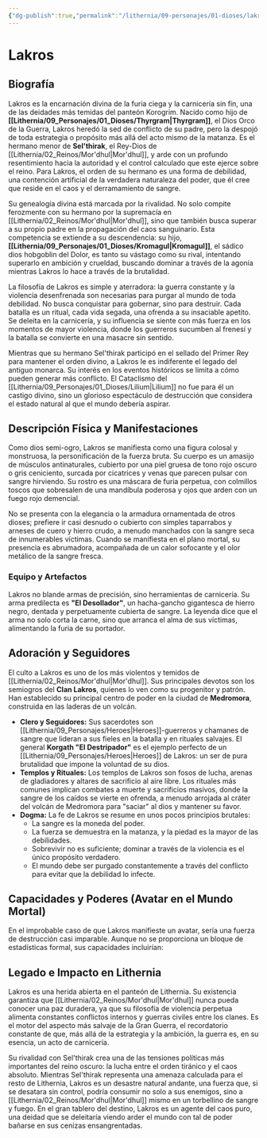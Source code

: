 ```yaml
---
{"dg-publish":true,"permalink":"/lithernia/09-personajes/01-dioses/lakros/","tags":["dios","korogrim","mor'dhul","sangre","brutalidad","antagonista","semi-ogro"]}
---
```


# Lakros

## Biografía

Lakros es la encarnación divina de la furia ciega y la carnicería sin fin, una de las deidades más temidas del panteón Korogrim. Nacido como hijo de **[[Lithernia/09_Personajes/01_Dioses/Thyrgram\|Thyrgram]]**, el Dios Orco de la Guerra, Lakros heredó la sed de conflicto de su padre, pero la despojó de toda estrategia o propósito más allá del acto mismo de la matanza. Es el hermano menor de **Sel'thirak**, el Rey-Dios de [[Lithernia/02_Reinos/Mor'dhul\|Mor'dhul]], y arde con un profundo resentimiento hacia la autoridad y el control calculado que este ejerce sobre el reino. Para Lakros, el orden de su hermano es una forma de debilidad, una contención artificial de la verdadera naturaleza del poder, que él cree que reside en el caos y el derramamiento de sangre.

Su genealogía divina está marcada por la rivalidad. No solo compite ferozmente con su hermano por la supremacía en [[Lithernia/02_Reinos/Mor'dhul\|Mor'dhul]], sino que también busca superar a su propio padre en la propagación del caos sanguinario. Esta competencia se extiende a su descendencia: su hijo, **[[Lithernia/09_Personajes/01_Dioses/Kromagul\|Kromagul]]**, el sádico dios hobgoblin del Dolor, es tanto su vástago como su rival, intentando superarlo en ambición y crueldad, buscando dominar a través de la agonía mientras Lakros lo hace a través de la brutalidad.

La filosofía de Lakros es simple y aterradora: la guerra constante y la violencia desenfrenada son necesarias para purgar al mundo de toda debilidad. No busca conquistar para gobernar, sino para destruir. Cada batalla es un ritual, cada vida segada, una ofrenda a su insaciable apetito. Se deleita en la carnicería, y su influencia se siente con más fuerza en los momentos de mayor violencia, donde los guerreros sucumben al frenesí y la batalla se convierte en una masacre sin sentido.

Mientras que su hermano Sel'thirak participó en el sellado del Primer Rey para mantener el orden divino, a Lakros le es indiferente el legado del antiguo monarca. Su interés en los eventos históricos se limita a cómo pueden generar más conflicto. El Cataclismo del [[Lithernia/09_Personajes/01_Dioses/Lilium\|Lilium]] no fue para él un castigo divino, sino un glorioso espectáculo de destrucción que considera el estado natural al que el mundo debería aspirar.

## Descripción Física y Manifestaciones

Como dios semi-ogro, Lakros se manifiesta como una figura colosal y monstruosa, la personificación de la fuerza bruta. Su cuerpo es un amasijo de músculos antinaturales, cubierto por una piel gruesa de tono rojo oscuro o gris ceniciento, surcada por cicatrices y venas que parecen pulsar con sangre hirviendo. Su rostro es una máscara de furia perpetua, con colmillos toscos que sobresalen de una mandíbula poderosa y ojos que arden con un fuego rojo demencial.

No se presenta con la elegancia o la armadura ornamentada de otros dioses; prefiere ir casi desnudo o cubierto con simples taparrabos y arneses de cuero y hierro crudo, a menudo manchados con la sangre seca de innumerables víctimas. Cuando se manifiesta en el plano mortal, su presencia es abrumadora, acompañada de un calor sofocante y el olor metálico de la sangre fresca.

### Equipo y Artefactos

Lakros no blande armas de precisión, sino herramientas de carnicería. Su arma predilecta es **"El Desollador"**, un hacha-gancho gigantesca de hierro negro, dentada y perpetuamente cubierta de sangre. La leyenda dice que el arma no solo corta la carne, sino que arranca el alma de sus víctimas, alimentando la furia de su portador.

## Adoración y Seguidores

El culto a Lakros es uno de los más violentos y temidos de [[Lithernia/02_Reinos/Mor'dhul\|Mor'dhul]]. Sus principales devotos son los semiogros del **Clan Lakros**, quienes lo ven como su progenitor y patrón. Han establecido su principal centro de poder en la ciudad de **Medromora**, construida en las laderas de un volcán.

*   **Clero y Seguidores:** Sus sacerdotes son [[Lithernia/09_Personajes/Heroes\|Heroes]]-guerreros y chamanes de sangre que lideran a sus fieles en la batalla y en rituales salvajes. El general **Korgath "El Destripador"** es el ejemplo perfecto de un [[Lithernia/09_Personajes/Heroes\|Heroes]] de Lakros: un ser de pura brutalidad que impone la voluntad de su dios.
*   **Templos y Rituales:** Los templos de Lakros son fosos de lucha, arenas de gladiadores y altares de sacrificio al aire libre. Los rituales más comunes implican combates a muerte y sacrificios masivos, donde la sangre de los caídos se vierte en ofrenda, a menudo arrojada al cráter del volcán de Medromora para "saciar" al dios y mantener su favor.
*   **Dogma:** La fe de Lakros se resume en unos pocos principios brutales:
    *   La sangre es la moneda del poder.
    *   La fuerza se demuestra en la matanza, y la piedad es la mayor de las debilidades.
    *   Sobrevivir no es suficiente; dominar a través de la violencia es el único propósito verdadero.
    *   El mundo debe ser purgado constantemente a través del conflicto para evitar que la debilidad lo infecte.

## Capacidades y Poderes (Avatar en el Mundo Mortal)

En el improbable caso de que Lakros manifieste un avatar, sería una fuerza de destrucción casi imparable. Aunque no se proporciona un bloque de estadísticas formal, sus capacidades incluirían:

## Legado e Impacto en Lithernia

Lakros es una herida abierta en el panteón de Lithernia. Su existencia garantiza que [[Lithernia/02_Reinos/Mor'dhul\|Mor'dhul]] nunca pueda conocer una paz duradera, ya que su filosofía de violencia perpetua alimenta constantes conflictos internos y guerras civiles entre los clanes. Es el motor del aspecto más salvaje de la Gran Guerra, el recordatorio constante de que, más allá de la estrategia y la ambición, la guerra es, en su esencia, un acto de carnicería.

Su rivalidad con Sel'thirak crea una de las tensiones políticas más importantes del reino oscuro: la lucha entre el orden tiránico y el caos absoluto. Mientras Sel'thirak representa una amenaza calculada para el resto de Lithernia, Lakros es un desastre natural andante, una fuerza que, si se desatara sin control, podría consumir no solo a sus enemigos, sino a [[Lithernia/02_Reinos/Mor'dhul\|Mor'dhul]] mismo en un torbellino de sangre y fuego. En el gran tablero del destino, Lakros es un agente del caos puro, una deidad que se deleitaría viendo arder el mundo con tal de poder bañarse en sus cenizas ensangrentadas.